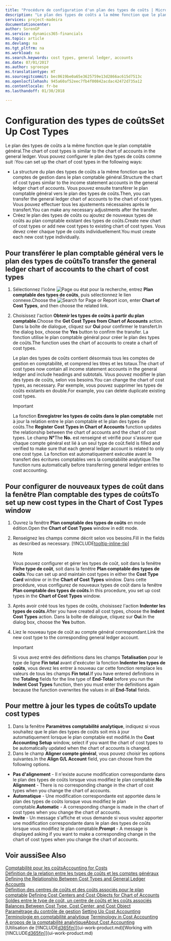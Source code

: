 ```yaml
---
title: "Procédure de configuration d'un plan des types de coûts | Microsoft Docs"
description: "Le plan des types de coûts a la même fonction que le plan comptable général."
services: project-madeira
documentationcenter: 
author: SorenGP
ms.service: dynamics365-financials
ms.topic: article
ms.devlang: na
ms.tgt_pltfrm: na
ms.workload: na
ms.search.keywords: cost types, general ledger, accounts
ms.date: 07/01/2017
ms.author: sgroespe
ms.translationtype: HT
ms.sourcegitcommit: bec0619be0a65e3625759e13d2866ac615d7513c
ms.openlocfilehash: 945a60af52eec7fb4f00842acdac42472d735a12
ms.contentlocale: fr-be
ms.lasthandoff: 01/30/2018

---
```

# <a name="set-up-cost-types"></a><span data-ttu-id="8d80b-103">Configuration des types de coûts</span><span class="sxs-lookup"><span data-stu-id="8d80b-103">Set Up Cost Types</span></span>
<span data-ttu-id="8d80b-104">Le plan des types de coûts a la même fonction que le plan comptable général.</span><span class="sxs-lookup"><span data-stu-id="8d80b-104">The chart of cost types is similar to the chart of accounts in the general ledger.</span></span> <span data-ttu-id="8d80b-105">Vous pouvez configurer le plan des types de coûts comme suit :</span><span class="sxs-lookup"><span data-stu-id="8d80b-105">You can set up the chart of cost types in the following ways:</span></span>  

-   <span data-ttu-id="8d80b-106">La structure du plan des types de coûts a la même fonction que les comptes de gestion dans le plan comptable général.</span><span class="sxs-lookup"><span data-stu-id="8d80b-106">Structure the chart of cost types similar to the income statement accounts in the general ledger chart of accounts.</span></span> <span data-ttu-id="8d80b-107">Vous pouvez ensuite transférer le plan comptable général vers le plan des types de coûts.</span><span class="sxs-lookup"><span data-stu-id="8d80b-107">Then, you can transfer the general ledger chart of accounts to the chart of cost types.</span></span> <span data-ttu-id="8d80b-108">Vous pouvez effectuer tous les ajustements nécessaires après le transfert.</span><span class="sxs-lookup"><span data-stu-id="8d80b-108">You can make any necessary adjustments after the transfer.</span></span>  
-   <span data-ttu-id="8d80b-109">Créez le plan des types de coûts ou ajoutez de nouveaux types de coûts au plan comptable existant des types de coûts.</span><span class="sxs-lookup"><span data-stu-id="8d80b-109">Create new chart of cost types or add new cost types to existing chart of cost types.</span></span> <span data-ttu-id="8d80b-110">Vous devez créer chaque type de coûts individuellement.</span><span class="sxs-lookup"><span data-stu-id="8d80b-110">You must create each new cost type individually.</span></span>  

## <a name="to-transfer-the-general-ledger-chart-of-accounts-to-the-chart-of-cost-types"></a><span data-ttu-id="8d80b-111">Pour transférer le plan comptable général vers le plan des types de coûts</span><span class="sxs-lookup"><span data-stu-id="8d80b-111">To transfer the general ledger chart of accounts to the chart of cost types</span></span>  
1.  <span data-ttu-id="8d80b-112">Sélectionnez l'icône ![Page ou état pour la recherche](media/ui-search/search_small.png "icône Page ou état pour la recherche"), entrez **Plan comptable des types de coûts**, puis sélectionnez le lien connexe.</span><span class="sxs-lookup"><span data-stu-id="8d80b-112">Choose the ![Search for Page or Report](media/ui-search/search_small.png "Search for Page or Report icon") icon, enter **Chart of Cost Types**, and then choose the related link.</span></span>  
2.  <span data-ttu-id="8d80b-113">Choisissez l'action **Obtenir les types de coûts à partir du plan comptable**.</span><span class="sxs-lookup"><span data-stu-id="8d80b-113">Choose the **Get Cost Types from Chart of Accounts** action.</span></span> <span data-ttu-id="8d80b-114">Dans la boîte de dialogue, cliquez sur **Oui** pour confirmer le transfert.</span><span class="sxs-lookup"><span data-stu-id="8d80b-114">In the dialog box, choose the **Yes** button to confirm the transfer.</span></span> <span data-ttu-id="8d80b-115">La fonction utilise le plan comptable général pour créer le plan des types de coûts.</span><span class="sxs-lookup"><span data-stu-id="8d80b-115">The function uses the chart of accounts to create a chart of cost types.</span></span>  

    <span data-ttu-id="8d80b-116">Le plan des types de coûts contient désormais tous les comptes de gestion en comptabilité, et comprend les titres et les totaux.</span><span class="sxs-lookup"><span data-stu-id="8d80b-116">The chart of cost types now contain all income statement accounts in the general ledger and include headings and subtotals.</span></span> <span data-ttu-id="8d80b-117">Vous pouvez modifier le plan des types de coûts, selon vos besoins.</span><span class="sxs-lookup"><span data-stu-id="8d80b-117">You can change the chart of cost types, as necessary.</span></span> <span data-ttu-id="8d80b-118">Par exemple, vous pouvez supprimer les types de coûts existants en double.</span><span class="sxs-lookup"><span data-stu-id="8d80b-118">For example, you can delete duplicate existing cost types.</span></span>  

    > [!IMPORTANT]  
    >  <span data-ttu-id="8d80b-119">La fonction **Enregistrer les types de coûts dans le plan comptable** met à jour la relation entre le plan comptable et le plan des types de coûts.</span><span class="sxs-lookup"><span data-stu-id="8d80b-119">The **Register Cost Types in Chart of Accounts** function updates the relationship between the chart of accounts and the chart of cost types.</span></span> <span data-ttu-id="8d80b-120">Le champ **N°**</span><span class="sxs-lookup"><span data-stu-id="8d80b-120">The **No.**</span></span> <span data-ttu-id="8d80b-121">est renseigné et vérifié pour s'assurer que chaque compte général est lié à un seul type de coût.</span><span class="sxs-lookup"><span data-stu-id="8d80b-121">field is filled and verified to make sure that each general ledger account is related to only one cost type.</span></span> <span data-ttu-id="8d80b-122">La fonction est automatiquement exécutée avant le transfert des écritures comptables vers la comptabilité analytique.</span><span class="sxs-lookup"><span data-stu-id="8d80b-122">The function runs automatically before transferring general ledger entries to cost accounting.</span></span>  

## <a name="to-set-up-new-cost-types-in-the-chart-of-cost-types-window"></a><span data-ttu-id="8d80b-123">Pour configurer de nouveaux types de coût dans la fenêtre Plan comptable des types de coûts</span><span class="sxs-lookup"><span data-stu-id="8d80b-123">To set up new cost types in the Chart of Cost Types window</span></span>  
1.  <span data-ttu-id="8d80b-124">Ouvrez la fenêtre **Plan comptable des types de coûts** en mode édition.</span><span class="sxs-lookup"><span data-stu-id="8d80b-124">Open the **Chart of Cost Types** window in edit mode.</span></span>  
2.  <span data-ttu-id="8d80b-125">Renseignez les champs comme décrit selon vos besoins.</span><span class="sxs-lookup"><span data-stu-id="8d80b-125">Fill in the fields as described as necessary.</span></span> [!INCLUDE[tooltip-inline-tip](includes/tooltip-inline-tip_md.md)]

    > [!NOTE]  
    >  <span data-ttu-id="8d80b-126">Vous pouvez configurer et gérer les types de coût, soit dans la fenêtre **Fiche type de coût**, soit dans la fenêtre **Plan comptable des types de coûts**.</span><span class="sxs-lookup"><span data-stu-id="8d80b-126">You can set up and maintain cost types in either the **Cost Type Card** window or in the **Chart of Cost Types** window.</span></span> <span data-ttu-id="8d80b-127">Dans cette procédure, vous configurez de nouveaux types de coût dans la fenêtre **Plan comptable des types de coûts**.</span><span class="sxs-lookup"><span data-stu-id="8d80b-127">In this procedure, you set up cost types in the **Chart of Cost Types** window.</span></span>

3.  <span data-ttu-id="8d80b-128">Après avoir créé tous les types de coûts, choisissez l'action **Indenter les types de coûts**.</span><span class="sxs-lookup"><span data-stu-id="8d80b-128">After you have created all cost types, choose the **Indent Cost Types** action.</span></span> <span data-ttu-id="8d80b-129">Dans la boîte de dialogue, cliquez sur **Oui**.</span><span class="sxs-lookup"><span data-stu-id="8d80b-129">In the dialog box, choose the **Yes** button.</span></span>  
4.  <span data-ttu-id="8d80b-130">Liez le nouveau type de coût au compte général correspondant.</span><span class="sxs-lookup"><span data-stu-id="8d80b-130">Link the new cost type to the corresponding general ledger account.</span></span>  

    > [!IMPORTANT]  
    >  <span data-ttu-id="8d80b-131">Si vous avez entré des définitions dans les champs **Totalisation** pour le type de ligne **Fin total** avant d'exécuter la fonction **Indenter les types de coûts**, vous devez les entrer à nouveau car cette fonction remplace les valeurs de tous les champs **Fin total**.</span><span class="sxs-lookup"><span data-stu-id="8d80b-131">If you have entered definitions in the **Totaling** fields for the line type of **End-Total** before you run the **Indent Cost Types** function, then you must enter the definitions again because the function overwrites the values in all **End-Total** fields.</span></span>  

## <a name="to-update-cost-types"></a><span data-ttu-id="8d80b-132">Pour mettre à jour les types de coûts</span><span class="sxs-lookup"><span data-stu-id="8d80b-132">To update cost types</span></span>  
1.  <span data-ttu-id="8d80b-133">Dans la fenêtre **Paramètres comptabilité analytique**, indiquez si vous souhaitez que le plan des types de coûts soit mis à jour automatiquement lorsque le plan comptable est modifié.</span><span class="sxs-lookup"><span data-stu-id="8d80b-133">In the **Cost Accounting Setup** window, select if you want the chart of cost types to be automatically updated when the chart of accounts is changed.</span></span>  
2.  <span data-ttu-id="8d80b-134">Dans le champ **Aligner compte général**, vous pouvez choisir les options suivantes.</span><span class="sxs-lookup"><span data-stu-id="8d80b-134">In the **Align G/L Account** field, you can choose from the following options.</span></span>  

- <span data-ttu-id="8d80b-135">**Pas d'alignement** - Il n'existe aucune modification correspondante dans le plan des types de coûts lorsque vous modifiez le plan comptable.</span><span class="sxs-lookup"><span data-stu-id="8d80b-135">**No Alignment** - There is no corresponding change in the chart of cost types when you change the chart of accounts.</span></span>  
- <span data-ttu-id="8d80b-136">**Automatique** - Une modification correspondante est apportée dans le plan des types de coûts lorsque vous modifiez le plan comptable.</span><span class="sxs-lookup"><span data-stu-id="8d80b-136">**Automatic** - A corresponding change is made in the chart of cost types when you change the chart of accounts.</span></span>  
- <span data-ttu-id="8d80b-137">**Invite** - Un message s'affiche et vous demande si vous voulez apporter une modification correspondante dans le plan des types de coûts lorsque vous modifiez le plan comptable.</span><span class="sxs-lookup"><span data-stu-id="8d80b-137">**Prompt** - A message is displayed asking if you want to make a corresponding change in the chart of cost types when you change the chart of accounts.</span></span>  

## <a name="see-also"></a><span data-ttu-id="8d80b-138">Voir aussi</span><span class="sxs-lookup"><span data-stu-id="8d80b-138">See Also</span></span>  
[<span data-ttu-id="8d80b-139">Comptabilité pour les coûts</span><span class="sxs-lookup"><span data-stu-id="8d80b-139">Accounting for Costs</span></span>](finance-manage-cost-accounting.md)  
<span data-ttu-id="8d80b-140">[Définition de la relation entre les types de coûts et les comptes généraux](finance-defining-the-relationship-between-cost-types-and-general-ledger-accounts.md) </span><span class="sxs-lookup"><span data-stu-id="8d80b-140">[Defining the Relationship Between Cost Types and General Ledger Accounts](finance-defining-the-relationship-between-cost-types-and-general-ledger-accounts.md) </span></span>  
<span data-ttu-id="8d80b-141">[Définition des centres de coûts et des coûts associés pour le plan comptable](finance-defining-cost-centers-and-cost-objects-for-chart-of-accounts.md) </span><span class="sxs-lookup"><span data-stu-id="8d80b-141">[Defining Cost Centers and Cost Objects for Chart of Accounts](finance-defining-cost-centers-and-cost-objects-for-chart-of-accounts.md) </span></span>  
<span data-ttu-id="8d80b-142">[Soldes entre le type de coût, un centre de coûts et les coûts associés](finance-balances-between-cost-type-cost-center-and-cost-object.md) </span><span class="sxs-lookup"><span data-stu-id="8d80b-142">[Balances Between Cost Type, Cost Center, and Cost Object](finance-balances-between-cost-type-cost-center-and-cost-object.md) </span></span>  
<span data-ttu-id="8d80b-143">[Paramétrage du contrôle de gestion](finance-set-up-cost-accounting.md) </span><span class="sxs-lookup"><span data-stu-id="8d80b-143">[Setting Up Cost Accounting](finance-set-up-cost-accounting.md) </span></span>  
<span data-ttu-id="8d80b-144">[Terminologie en comptabilité analytique](finance-terminology-in-cost-accounting.md) </span><span class="sxs-lookup"><span data-stu-id="8d80b-144">[Terminology in Cost Accounting](finance-terminology-in-cost-accounting.md) </span></span>  
[<span data-ttu-id="8d80b-145">À propos de la comptabilité analytique</span><span class="sxs-lookup"><span data-stu-id="8d80b-145">About Cost Accounting</span></span>](finance-about-cost-accounting.md)  
<span data-ttu-id="8d80b-146">[Utilisation de [!INCLUDE[d365fin](includes/d365fin_md.md)]](ui-work-product.md)</span><span class="sxs-lookup"><span data-stu-id="8d80b-146">[Working with [!INCLUDE[d365fin](includes/d365fin_md.md)]](ui-work-product.md)</span></span>

